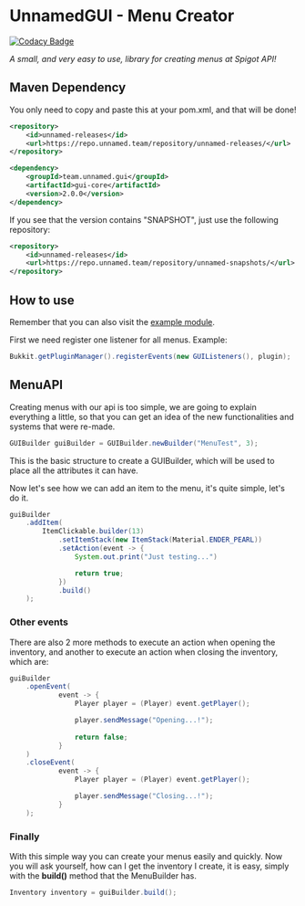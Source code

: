 # **UnnamedGUI - Menu Creator**

[![Codacy Badge](https://api.codacy.com/project/badge/Grade/d288974ef2734b50bd34a800b2161c70)](https://app.codacy.com/gh/UnnamedWorks/UnnamedGUI?utm_source=github.com&utm_medium=referral&utm_content=UnnamedWorks/UnnamedGUI&utm_campaign=Badge_Grade_Dashboard)

_A small, and very easy to use, library for creating menus at Spigot API!_

## **Maven Dependency**
You only need to copy and paste this at your pom.xml, and that will be done!
````xml
<repository>
    <id>unnamed-releases</id>
    <url>https://repo.unnamed.team/repository/unnamed-releases/</url>
</repository>
````
````xml
<dependency>
    <groupId>team.unnamed.gui</groupId>
    <artifactId>gui-core</artifactId>
    <version>2.0.0</version>
</dependency>
````

If you see that the version contains "SNAPSHOT", just use the following repository:
`````xml
<repository>
    <id>unnamed-releases</id>
    <url>https://repo.unnamed.team/repository/unnamed-snapshots/</url>
</repository>
`````

## **How to use**
Remember that you can also visit the [example module](https://github.com/unnamed/gui/tree/master/example/src/main/java/team/unnamed/gui/example).

First we need register one listener for all menus. Example:

````java
Bukkit.getPluginManager().registerEvents(new GUIListeners(), plugin);
````

## **MenuAPI**
Creating menus with our api is too simple, we are going to explain everything a little,
so that you can get an idea of the new functionalities and systems that were re-made.

````java
GUIBuilder guiBuilder = GUIBuilder.newBuilder("MenuTest", 3);
````
This is the basic structure to create a GUIBuilder, which will be used to place 
all the attributes it can have.

Now let's see how we can add an item to the menu, it's quite simple, let's do it.

````java
guiBuilder
    .addItem(
        ItemClickable.builder(13)
            .setItemStack(new ItemStack(Material.ENDER_PEARL))
            .setAction(event -> {
                System.out.print("Just testing...")

                return true;
            })
            .build()
    );
````

### **Other events**
There are also 2 more methods to execute an action when opening the inventory,
and another to execute an action when closing the inventory, which are:

````java
guiBuilder
    .openEvent(
            event -> {
                Player player = (Player) event.getPlayer();

                player.sendMessage("Opening...!");
                
                return false;
            }
    )
    .closeEvent(
            event -> {
                Player player = (Player) event.getPlayer();

                player.sendMessage("Closing...!");
            }
    );
````

### **Finally**
With this simple way you can create your menus easily and quickly.
Now you will ask yourself, how can I get the inventory I create, it is easy, 
simply with the **build()** method that the MenuBuilder has.

````java
Inventory inventory = guiBuilder.build();
````
